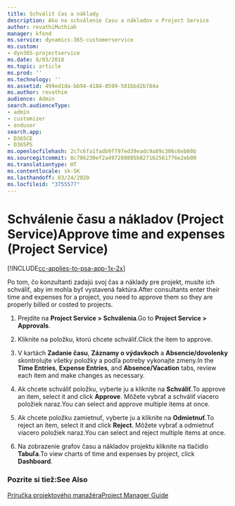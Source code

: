 ```yaml
---
title: Schváliť čas a náklady
description: Ako na schválenie času a nákladov v Project Service
author: revathiMuthiah
manager: kfend
ms.service: dynamics-365-customerservice
ms.custom:
- dyn365-projectservice
ms.date: 8/03/2018
ms.topic: article
ms.prod: ''
ms.technology: ''
ms.assetid: 499ed1da-bb94-4184-8599-581bbd2b784a
ms.author: revathim
audience: Admin
search.audienceType:
- admin
- customizer
- enduser
search.app:
- D365CE
- D365PS
ms.openlocfilehash: 2c7c6fa1fadb9f797ed39eadc9a89c306c6eb60b
ms.sourcegitcommit: 8c786230ef2a497280885b827162561776e2eb00
ms.translationtype: HT
ms.contentlocale: sk-SK
ms.lasthandoff: 03/24/2020
ms.locfileid: "3755577"
---
```

# <a name="approve-time-and-expenses-project-service"></a><span data-ttu-id="d434d-103">Schválenie času a nákladov (Project Service)</span><span class="sxs-lookup"><span data-stu-id="d434d-103">Approve time and expenses (Project Service)</span></span>

[!INCLUDE[cc-applies-to-psa-app-1x-2x](../includes/cc-applies-to-psa-app-1x-2x.md)]

<span data-ttu-id="d434d-104">Po tom, čo konzultanti zadajú svoj čas a náklady pre projekt, musíte ich schváliť, aby im mohla byť vystavená faktúra.</span><span class="sxs-lookup"><span data-stu-id="d434d-104">After consultants enter their time and expenses for a project, you need to approve them so they are properly billed or costed to projects.</span></span>  
  
1.  <span data-ttu-id="d434d-105">Prejdite na **Project Service > Schválenia**.</span><span class="sxs-lookup"><span data-stu-id="d434d-105">Go to **Project Service > Approvals**.</span></span>  
  
2.  <span data-ttu-id="d434d-106">Kliknite na položku, ktorú chcete schváliť.</span><span class="sxs-lookup"><span data-stu-id="d434d-106">Click the item to approve.</span></span>  
  
3.  <span data-ttu-id="d434d-107">V kartách **Zadanie času**, **Záznamy o výdavkoch** a **Absencie/dovolenky** skontrolujte všetky položky a podľa potreby vykonajte zmeny.</span><span class="sxs-lookup"><span data-stu-id="d434d-107">In the **Time Entries**, **Expense Entries**, and **Absence/Vacation** tabs, review each item and make changes as necessary.</span></span>  
  
4.  <span data-ttu-id="d434d-108">Ak chcete schváliť položku, vyberte ju a kliknite na **Schváliť**.</span><span class="sxs-lookup"><span data-stu-id="d434d-108">To approve an item, select it and click **Approve**.</span></span> <span data-ttu-id="d434d-109">Môžete vybrať a schváliť viacero položiek naraz.</span><span class="sxs-lookup"><span data-stu-id="d434d-109">You can select and approve multiple items at once.</span></span>  
  
5.  <span data-ttu-id="d434d-110">Ak chcete položku zamietnuť, vyberte ju a kliknite na **Odmietnuť**.</span><span class="sxs-lookup"><span data-stu-id="d434d-110">To reject an item, select it and click **Reject**.</span></span> <span data-ttu-id="d434d-111">Môžete vybrať a odmietnuť viacero položiek naraz.</span><span class="sxs-lookup"><span data-stu-id="d434d-111">You can select and reject multiple items at once.</span></span>  
  
6.  <span data-ttu-id="d434d-112">Na zobrazenie grafov času a nákladov projektu kliknite na tlačidlo **Tabuľa**.</span><span class="sxs-lookup"><span data-stu-id="d434d-112">To view charts of time and expenses by project, click **Dashboard**.</span></span>  
  
### <a name="see-also"></a><span data-ttu-id="d434d-113">Pozrite si tiež:</span><span class="sxs-lookup"><span data-stu-id="d434d-113">See Also</span></span>  
 [<span data-ttu-id="d434d-114">Príručka projektového manažéra</span><span class="sxs-lookup"><span data-stu-id="d434d-114">Project Manager Guide</span></span>](../project-service/project-manager-guide.md)
